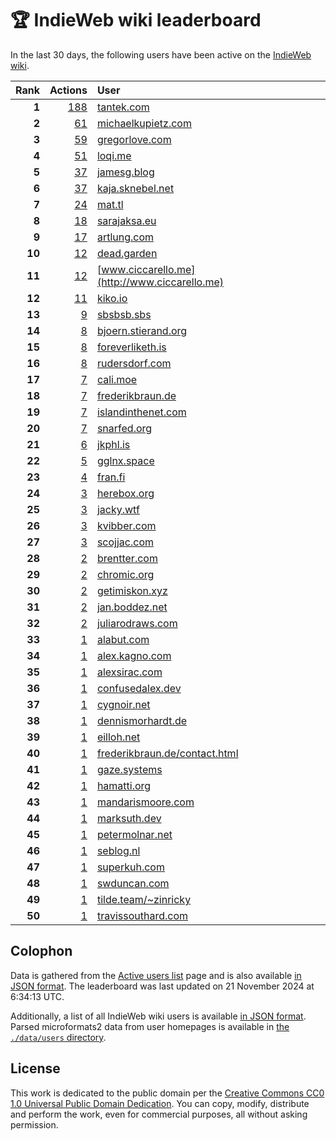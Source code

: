 # 🏆 IndieWeb wiki leaderboard

In the last 30 days, the following users have been active on the [IndieWeb wiki](https://indieweb.org).

| Rank | Actions | User |
|-----:|--------:|:-----|
| **1** | [188](https://indieweb.org/Special:Contributions/Tantek.com) | [tantek.com](http://tantek.com) |
| **2** | [61](https://indieweb.org/Special:Contributions/Michaelkupietz.com) | [michaelkupietz.com](http://michaelkupietz.com) |
| **3** | [59](https://indieweb.org/Special:Contributions/Gregorlove.com) | [gregorlove.com](http://gregorlove.com) |
| **4** | [51](https://indieweb.org/Special:Contributions/Loqi.me) | [loqi.me](http://loqi.me) |
| **5** | [37](https://indieweb.org/Special:Contributions/Jamesg.blog) | [jamesg.blog](http://jamesg.blog) |
| **6** | [37](https://indieweb.org/Special:Contributions/Kaja.sknebel.net) | [kaja.sknebel.net](http://kaja.sknebel.net) |
| **7** | [24](https://indieweb.org/Special:Contributions/Mat.tl) | [mat.tl](http://mat.tl) |
| **8** | [18](https://indieweb.org/Special:Contributions/Sarajaksa.eu) | [sarajaksa.eu](http://sarajaksa.eu) |
| **9** | [17](https://indieweb.org/Special:Contributions/Artlung.com) | [artlung.com](http://artlung.com) |
| **10** | [12](https://indieweb.org/Special:Contributions/Dead.garden) | [dead.garden](http://dead.garden) |
| **11** | [12](https://indieweb.org/Special:Contributions/Www.ciccarello.me) | [www.ciccarello.me](http://www.ciccarello.me) |
| **12** | [11](https://indieweb.org/Special:Contributions/Kiko.io) | [kiko.io](http://kiko.io) |
| **13** | [9](https://indieweb.org/Special:Contributions/Sbsbsb.sbs) | [sbsbsb.sbs](http://sbsbsb.sbs) |
| **14** | [8](https://indieweb.org/Special:Contributions/Bjoern.stierand.org) | [bjoern.stierand.org](http://bjoern.stierand.org) |
| **15** | [8](https://indieweb.org/Special:Contributions/Foreverliketh.is) | [foreverliketh.is](http://foreverliketh.is) |
| **16** | [8](https://indieweb.org/Special:Contributions/Rudersdorf.com) | [rudersdorf.com](http://rudersdorf.com) |
| **17** | [7](https://indieweb.org/Special:Contributions/Cali.moe) | [cali.moe](http://cali.moe) |
| **18** | [7](https://indieweb.org/Special:Contributions/Frederikbraun.de) | [frederikbraun.de](http://frederikbraun.de) |
| **19** | [7](https://indieweb.org/Special:Contributions/Islandinthenet.com) | [islandinthenet.com](http://islandinthenet.com) |
| **20** | [7](https://indieweb.org/Special:Contributions/Snarfed.org) | [snarfed.org](http://snarfed.org) |
| **21** | [6](https://indieweb.org/Special:Contributions/Jkphl.is) | [jkphl.is](http://jkphl.is) |
| **22** | [5](https://indieweb.org/Special:Contributions/Gglnx.space) | [gglnx.space](http://gglnx.space) |
| **23** | [4](https://indieweb.org/Special:Contributions/Fran.fi) | [fran.fi](http://fran.fi) |
| **24** | [3](https://indieweb.org/Special:Contributions/Herebox.org) | [herebox.org](http://herebox.org) |
| **25** | [3](https://indieweb.org/Special:Contributions/Jacky.wtf) | [jacky.wtf](http://jacky.wtf) |
| **26** | [3](https://indieweb.org/Special:Contributions/Kvibber.com) | [kvibber.com](http://kvibber.com) |
| **27** | [3](https://indieweb.org/Special:Contributions/Scojjac.com) | [scojjac.com](http://scojjac.com) |
| **28** | [2](https://indieweb.org/Special:Contributions/Brentter.com) | [brentter.com](http://brentter.com) |
| **29** | [2](https://indieweb.org/Special:Contributions/Chromic.org) | [chromic.org](http://chromic.org) |
| **30** | [2](https://indieweb.org/Special:Contributions/Getimiskon.xyz) | [getimiskon.xyz](http://getimiskon.xyz) |
| **31** | [2](https://indieweb.org/Special:Contributions/Jan.boddez.net) | [jan.boddez.net](http://jan.boddez.net) |
| **32** | [2](https://indieweb.org/Special:Contributions/Juliarodraws.com) | [juliarodraws.com](http://juliarodraws.com) |
| **33** | [1](https://indieweb.org/Special:Contributions/Alabut.com) | [alabut.com](http://alabut.com) |
| **34** | [1](https://indieweb.org/Special:Contributions/Alex.kagno.com) | [alex.kagno.com](http://alex.kagno.com) |
| **35** | [1](https://indieweb.org/Special:Contributions/Alexsirac.com) | [alexsirac.com](http://alexsirac.com) |
| **36** | [1](https://indieweb.org/Special:Contributions/Confusedalex.dev) | [confusedalex.dev](http://confusedalex.dev) |
| **37** | [1](https://indieweb.org/Special:Contributions/Cygnoir.net) | [cygnoir.net](http://cygnoir.net) |
| **38** | [1](https://indieweb.org/Special:Contributions/Dennismorhardt.de) | [dennismorhardt.de](http://dennismorhardt.de) |
| **39** | [1](https://indieweb.org/Special:Contributions/Eilloh.net) | [eilloh.net](http://eilloh.net) |
| **40** | [1](https://indieweb.org/Special:Contributions/Frederikbraun.de_contact.html) | [frederikbraun.de/contact.html](http://frederikbraun.de/contact.html) |
| **41** | [1](https://indieweb.org/Special:Contributions/Gaze.systems) | [gaze.systems](http://gaze.systems) |
| **42** | [1](https://indieweb.org/Special:Contributions/Hamatti.org) | [hamatti.org](http://hamatti.org) |
| **43** | [1](https://indieweb.org/Special:Contributions/Mandarismoore.com) | [mandarismoore.com](http://mandarismoore.com) |
| **44** | [1](https://indieweb.org/Special:Contributions/Marksuth.dev) | [marksuth.dev](http://marksuth.dev) |
| **45** | [1](https://indieweb.org/Special:Contributions/Petermolnar.net) | [petermolnar.net](http://petermolnar.net) |
| **46** | [1](https://indieweb.org/Special:Contributions/Seblog.nl) | [seblog.nl](http://seblog.nl) |
| **47** | [1](https://indieweb.org/Special:Contributions/Superkuh.com) | [superkuh.com](http://superkuh.com) |
| **48** | [1](https://indieweb.org/Special:Contributions/Swduncan.com) | [swduncan.com](http://swduncan.com) |
| **49** | [1](https://indieweb.org/Special:Contributions/Tilde.team_~zinricky) | [tilde.team/~zinricky](http://tilde.team/~zinricky) |
| **50** | [1](https://indieweb.org/Special:Contributions/Travissouthard.com) | [travissouthard.com](http://travissouthard.com) |


## Colophon

Data is gathered from the [Active users list](https://indieweb.org/Special:ActiveUsers) page and is also available [in JSON format](https://github.com/jgarber623/indieweb-wiki-leaderboard/blob/main/data/leaderboard.json). The leaderboard was last updated on 21 November 2024 at 6:34:13 UTC.

Additionally, a list of all IndieWeb wiki users is available [in JSON format](https://github.com/jgarber623/indieweb-wiki-leaderboard/blob/main/data/users.json). Parsed microformats2 data from user homepages is available in [the `./data/users` directory](https://github.com/jgarber623/indieweb-wiki-leaderboard/blob/main/data/users).

## License

This work is dedicated to the public domain per the [Creative Commons CC0 1.0 Universal Public Domain Dedication](https://creativecommons.org/publicdomain/zero/1.0/). You can copy, modify, distribute and perform the work, even for commercial purposes, all without asking permission.
